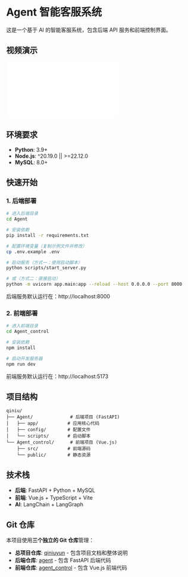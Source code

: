 # Agent 智能客服系统

这是一个基于 AI 的智能客服系统，包含后端 API 服务和前端控制界面。

## 视频演示

<iframe src="//player.bilibili.com/player.html?isOutside=true&aid=115439980059164&bvid=BV1pzxPzYEox&cid=33412353561&p=1" scrolling="no" border="0" frameborder="no" framespacing="0" allowfullscreen="true"></iframe>

## 环境要求

- **Python**: 3.9+
- **Node.js**: ^20.19.0 || >=22.12.0
- **MySQL**: 8.0+

## 快速开始

### 1. 后端部署

```bash
# 进入后端目录
cd Agent

# 安装依赖
pip install -r requirements.txt

# 配置环境变量（复制示例文件并修改）
cp .env.example .env

# 启动服务（方式一：使用启动脚本）
python scripts/start_server.py

# 或（方式二：直接启动）
python -m uvicorn app.main:app --reload --host 0.0.0.0 --port 8000
```

后端服务默认运行在：http://localhost:8000

### 2. 前端部署

```bash
# 进入前端目录
cd Agent_control

# 安装依赖
npm install

# 启动开发服务器
npm run dev
```

前端服务默认运行在：http://localhost:5173

## 项目结构

```
qiniu/
├── Agent/              # 后端项目 (FastAPI)
│   ├── app/           # 应用核心代码
│   ├── config/        # 配置文件
│   └── scripts/       # 启动脚本
└── Agent_control/      # 前端项目 (Vue.js)
    ├── src/           # 前端源码
    └── public/        # 静态资源
```

## 技术栈

- **后端**: FastAPI + Python + MySQL
- **前端**: Vue.js + TypeScript + Vite
- **AI**: LangChain + LangGraph

## Git 仓库

本项目使用**三个独立的 Git 仓库**管理：

- **总项目仓库**: [qiniuyun](https://github.com/bailanluo/qiniuyun) - 包含项目文档和整体说明
- **后端仓库**: [agent](https://github.com/bailanluo/agent) - 包含 FastAPI 后端代码
- **前端仓库**: [agent_control](https://github.com/bailanluo/agent_control) - 包含 Vue.js 前端代码
